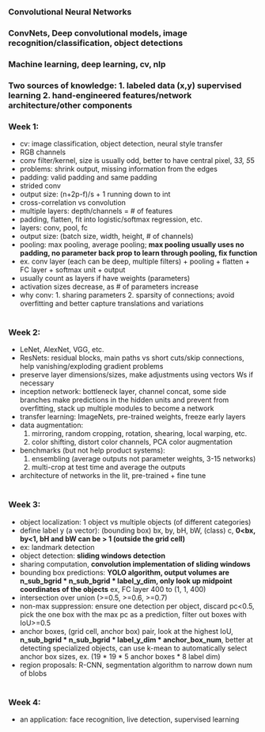 ### Convolutional Neural Networks
### ConvNets, Deep convolutional models, image recognition/classification, object detections
### Machine learning, deep learning, cv, nlp
### Two sources of knowledge: 1. labeled data (x,y) supervised learning 2. hand-engineered features/network architecture/other components
### Week 1:
  * cv: image classification, object detection, neural style transfer
  * RGB channels
  * conv filter/kernel, size is usually odd, better to have central pixel, 3*3, 5*5
  * problems: shrink output, missing information from the edges
  * padding: valid padding and same padding
  * strided conv
  * output size: (n+2p-f)/s + 1 running down to int
  * cross-correlation vs convolution
  * multiple layers: depth/channels = # of features
  * padding, flatten, fit into logistic/softmax regression, etc.
  * layers: conv, pool, fc
  * output size: (batch size, width, height, # of channels)
  * pooling: max pooling, average pooling; **max pooling usually uses no padding, no parameter back prop to learn through pooling, fix function**
  * ex. conv layer (each can be deep, multiple filters) + pooling + flatten + FC layer + softmax unit + output
  * usually count as layers if have weights (parameters)
  * activation sizes decrease, as # of parameters increase
  * why conv: 1. sharing parameters 2. sparsity of connections; avoid overfitting and better capture translations and variations
<br><br/>
  ### Week 2:
  * LeNet, AlexNet, VGG, etc.
  * ResNets: residual blocks, main paths vs short cuts/skip connections, help vanishing/exploding gradient problems
  * preserve layer dimensions/sizes, make adjustments using vectors Ws if necessary
  * inception network: bottleneck layer, channel concat, some side branches make predictions in the hidden units and prevent from overfitting, stack up multiple modules to become a network
  * transfer learning: ImageNets, pre-trained weights, freeze early layers
  * data augmentation: 
    1. mirroring, random cropping, rotation, shearing, local warping, etc.
    2. color shifting, distort color channels, PCA color augmentation
  * benchmarks (but not help product systems): 
    1. ensembling (average outputs not parameter weights, 3-15 networks)
    2. multi-crop at test time and average the outputs
  * architecture of networks in the lit, pre-trained + fine tune
<br><br/>
### Week 3:
  * object localization: 1 object vs multiple objects (of different categories)
  * define label y (a vector): (bounding box) bx, by, bH, bW, (class) c, **0<bx, by<1, bH and bW can be > 1 (outside the grid cell)**
  * ex: landmark detection
  * object detection: **sliding windows detection**
  * sharing computation, **convolution implementation of sliding windows**
  * bounding box predictions: **YOLO algorithm, output volumes are n_sub_bgrid * n_sub_bgrid * label_y_dim, only look up midpoint coordinates of the objects** ex, FC layer 400 to (1, 1, 400) 
  * intersection over union (>=0.5, >=0.6, >=0.7)
  * non-max suppression: ensure one detection per object, discard pc<0.5, pick the one box with the max pc as a prediction, filter out boxes with IoU>=0.5
  * anchor boxes, (grid cell, anchor box) pair, look at the highest IoU, **n_sub_bgrid * n_sub_bgrid * label_y_dim * anchor_box_num**, better at detecting specialized objects, can use k-mean to automatically select anchor box sizes, ex. (19 * 19 * 5 anchor boxes * 8 label dim)
  * region proposals: R-CNN, segmentation algorithm to narrow down num of blobs
<br><br/>
### Week 4:
  * an application: face recognition, live detection, supervised learning
  
  
  
  
  
  
  
  
  
  
  
  
